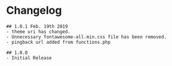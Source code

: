 # Changelog

    ## 1.0.1 Feb. 19th 2019
    - theme uri has changed.
    - Unnecessary fontawesome-all.min.css file has been removed.
    - pingback url added from functions.php

    ## 1.0.0
    - Initial Release